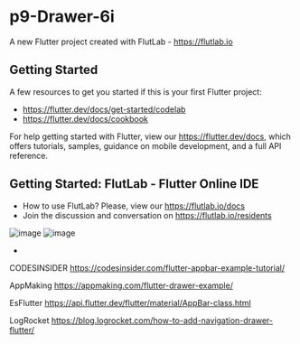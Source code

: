 # p9-Drawer-6i

A new Flutter project created with FlutLab - https://flutlab.io

## Getting Started

A few resources to get you started if this is your first Flutter project:

- https://flutter.dev/docs/get-started/codelab
- https://flutter.dev/docs/cookbook

For help getting started with Flutter, view our
https://flutter.dev/docs, which offers tutorials,
samples, guidance on mobile development, and a full API reference.

## Getting Started: FlutLab - Flutter Online IDE

- How to use FlutLab? Please, view our https://flutlab.io/docs
- Join the discussion and conversation on https://flutlab.io/residents

![image](https://github.com/BeltranJ128/DrawerBeltran/assets/143763139/069a4b3e-1cb5-4ca1-a5b2-a1f210ada9cf)
![image](https://github.com/BeltranJ128/DrawerBeltran/assets/143763139/9318eecd-4425-4953-9539-6eead0b96f5d)

-
CODESINSIDER
https://codesinsider.com/flutter-appbar-example-tutorial/

AppMaking
https://appmaking.com/flutter-drawer-example/

EsFlutter
https://api.flutter.dev/flutter/material/AppBar-class.html

LogRocket
https://blog.logrocket.com/how-to-add-navigation-drawer-flutter/
